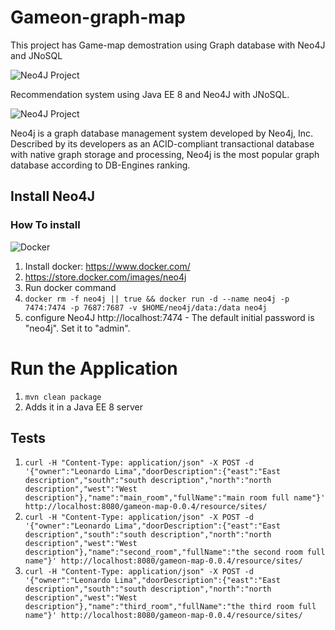 # Gameon-graph-map

This project has Game-map demostration using Graph database with Neo4J and JNoSQL

![Neo4J Project](https://jnosql.github.io/images/home_logo.png)


Recommendation system using Java EE 8 and Neo4J with JNoSQL.


![Neo4J Project](https://jnosql.github.io/img/logos/neo4j.png)

Neo4j is a graph database management system developed by Neo4j, Inc. Described by its developers as an ACID-compliant transactional database with native graph storage and processing, Neo4j is the most popular graph database according to DB-Engines ranking.

## Install Neo4J

### How To install


![Docker](https://www.docker.com/sites/default/files/horizontal_large.png)


1. Install docker: https://www.docker.com/
1. https://store.docker.com/images/neo4j
1. Run docker command
1. `docker rm -f neo4j || true && docker run -d --name neo4j -p 7474:7474 -p 7687:7687 -v $HOME/neo4j/data:/data neo4j`
1. configure Neo4J http://localhost:7474 - The default initial password is "neo4j". Set it to "admin".

# Run the Application
1. `mvn clean package`
1. Adds it in a Java EE 8 server


## Tests

1. `curl -H "Content-Type: application/json" -X POST -d '{"owner":"Leonardo Lima","doorDescription":{"east":"East description","south":"south description","north":"north description","west":"West description"},"name":"main_room","fullName":"main room full name"}' http://localhost:8080/gameon-map-0.0.4/resource/sites/`
1. `curl -H "Content-Type: application/json" -X POST -d '{"owner":"Leonardo Lima","doorDescription":{"east":"East description","south":"south description","north":"north description","west":"West description"},"name":"second_room","fullName":"the second room full name"}' http://localhost:8080/gameon-map-0.0.4/resource/sites/`
1. `curl -H "Content-Type: application/json" -X POST -d '{"owner":"Leonardo Lima","doorDescription":{"east":"East description","south":"south description","north":"north description","west":"West description"},"name":"third_room","fullName":"the third room full name"}' http://localhost:8080/gameon-map-0.0.4/resource/sites/`
